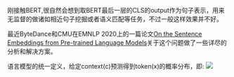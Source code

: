 
刚接触BERT,很自然会想到取BERT最后一层的CLS的output作为句子表示，用来无监督的做诸如相近句子挖掘或者语义匹配等任务，不过一般这样效果并不好。
</br>

最近ByteDance和CMU在EMNLP 2020上的一篇论文[On the Sentence Embeddings from Pre-trained Language Models](https://arxiv.org/pdf/2011.05864.pdf)关于这个问题做了一些详尽的分析和解决方案。
</br>

语言模型的统一定义，给定context(c)预测得到token(x)的概率分布，即:
![](https://latex.codecogs.com/gif.latex?\\p(x|c)=\frac{exp(h_c^Tw_x)}{\sum_{{x}%27}exp(h_c^Tw_{{x}%27})})

</br>
